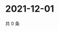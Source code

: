 # 2021-12-01

共 0 条

<!-- BEGIN WEIBO -->
<!-- 最后更新时间 Wed Dec 01 2021 08:52:26 GMT+0800 (China Standard Time) -->

<!-- END WEIBO -->

